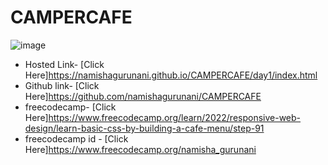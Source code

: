 # CAMPERCAFE
![image](https://github.com/namishagurunani/CAMPERCAFE/assets/126158413/230edcc2-3043-42b6-94e6-54b0044fa3d7)
- Hosted Link- [Click Here]https://namishagurunani.github.io/CAMPERCAFE/day1/index.html
- Github link- [Click Here]https://github.com/namishagurunani/CAMPERCAFE
- freecodecamp- [Click Here]https://www.freecodecamp.org/learn/2022/responsive-web-design/learn-basic-css-by-building-a-cafe-menu/step-91
- freecodecamp id - [Click Here]https://www.freecodecamp.org/namisha_gurunani
